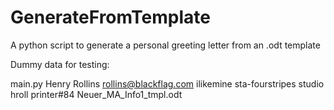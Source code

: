 # GenerateFromTemplate
A python script to generate a personal greeting letter from an .odt template

Dummy data for testing:

main.py Henry Rollins rollins@blackflag.com ilikemine sta-fourstripes studio hroll printer#84 Neuer_MA_Info1_tmpl.odt
